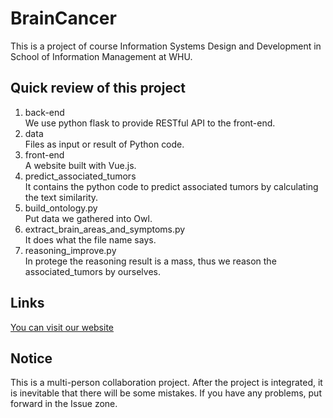 # BrainCancer
This is a project of course Information Systems Design and Development in School of Information Management at WHU.

## Quick review of this project
1. back-end<br/>
We use python flask to provide RESTful API to the front-end.
2. data<br/>
Files as input or result of Python code.
3. front-end<br/>
A website built with Vue.js.
4. predict_associated_tumors<br/>
It contains the python code to predict associated tumors by calculating the text similarity.
5. build_ontology.py<br/>
Put data we gathered into Owl.
6. extract_brain_areas_and_symptoms.py<br/>
It does what the file name says. 
7. reasoning_improve.py<br/>
In protege the reasoning result is a mass, thus we reason the associated_tumors by ourselves.

## Links
[You can visit our website](http://218.197.150.149:8080/braincancer/)

## Notice
This is a multi-person collaboration project. After the project is integrated, it is inevitable that there will be some mistakes. If you have any problems, put forward in the Issue zone.
